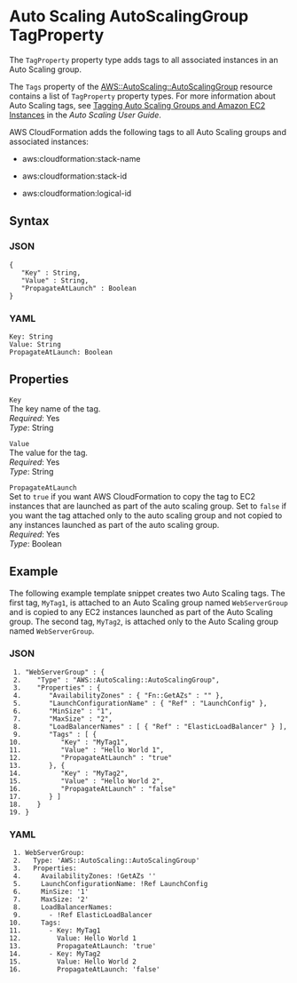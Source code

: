 # Auto Scaling AutoScalingGroup TagProperty<a name="aws-properties-as-tags"></a>

The `TagProperty` property type adds tags to all associated instances in an Auto Scaling group\.

The `Tags` property of the [AWS::AutoScaling::AutoScalingGroup](aws-properties-as-group.md) resource contains a list of `TagProperty` property types\. For more information about Auto Scaling tags, see [Tagging Auto Scaling Groups and Amazon EC2 Instances](http://docs.aws.amazon.com/AutoScaling/latest/DeveloperGuide/ASTagging.html) in the *Auto Scaling User Guide*\.

AWS CloudFormation adds the following tags to all Auto Scaling groups and associated instances:

+ aws:cloudformation:stack\-name

+ aws:cloudformation:stack\-id

+ aws:cloudformation:logical\-id

## Syntax<a name="w3ab2c21c14c86c11"></a>

### JSON<a name="aws-properties-as-tags-syntax.json"></a>

```
{
   "Key" : String,
   "Value" : String,
   "PropagateAtLaunch" : Boolean
}
```

### YAML<a name="aws-properties-as-tags-syntax.yaml"></a>

```
Key: String
Value: String
PropagateAtLaunch: Boolean
```

## Properties<a name="w3ab2c21c14c86c13"></a>

`Key`  
The key name of the tag\.  
*Required*: Yes  
*Type*: String

`Value`  
The value for the tag\.  
*Required*: Yes  
*Type*: String

`PropagateAtLaunch`  
Set to `true` if you want AWS CloudFormation to copy the tag to EC2 instances that are launched as part of the auto scaling group\. Set to `false` if you want the tag attached only to the auto scaling group and not copied to any instances launched as part of the auto scaling group\.  
*Required*: Yes  
*Type*: Boolean

## Example<a name="aws-properties-as-tags-examples"></a>

The following example template snippet creates two Auto Scaling tags\. The first tag, `MyTag1`, is attached to an Auto Scaling group named `WebServerGroup` and is copied to any EC2 instances launched as part of the Auto Scaling group\. The second tag, `MyTag2`, is attached only to the Auto Scaling group named `WebServerGroup`\.

### JSON<a name="aws-properties-as-tags-example.json"></a>

```
 1. "WebServerGroup" : {
 2.    "Type" : "AWS::AutoScaling::AutoScalingGroup",
 3.    "Properties" : {
 4.       "AvailabilityZones" : { "Fn::GetAZs" : "" },
 5.       "LaunchConfigurationName" : { "Ref" : "LaunchConfig" },
 6.       "MinSize" : "1",
 7.       "MaxSize" : "2",
 8.       "LoadBalancerNames" : [ { "Ref" : "ElasticLoadBalancer" } ],
 9.       "Tags" : [ {
10.          "Key" : "MyTag1",
11.          "Value" : "Hello World 1",
12.          "PropagateAtLaunch" : "true"
13.       }, {
14.          "Key" : "MyTag2",
15.          "Value" : "Hello World 2",
16.          "PropagateAtLaunch" : "false"
17.       } ]
18.    }
19. }
```

### YAML<a name="aws-properties-as-tags-example.yaml"></a>

```
 1. WebServerGroup:
 2.   Type: 'AWS::AutoScaling::AutoScalingGroup'
 3.   Properties:
 4.     AvailabilityZones: !GetAZs ''
 5.     LaunchConfigurationName: !Ref LaunchConfig
 6.     MinSize: '1'
 7.     MaxSize: '2'
 8.     LoadBalancerNames:
 9.       - !Ref ElasticLoadBalancer
10.     Tags:
11.       - Key: MyTag1
12.         Value: Hello World 1
13.         PropagateAtLaunch: 'true'
14.       - Key: MyTag2
15.         Value: Hello World 2
16.         PropagateAtLaunch: 'false'
```